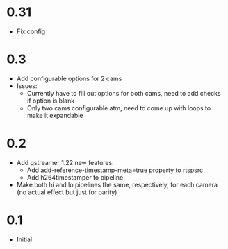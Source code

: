 # 0.31
- Fix config

# 0.3
- Add configurable options for 2 cams
- Issues:
    - Currently have to fill out options for both cams, need to add checks if option is blank
    - Only two cams configurable atm, need to come up with loops to make it expandable

# 0.2
- Add gstreamer 1.22 new features:
	- Add add-reference-timestamp-meta=true property to rtspsrc
	- Add h264timestamper to pipeline
- Make both hi and lo pipelines the same, respectively, for each camera (no actual effect but just for parity)

# 0.1
- Initial

